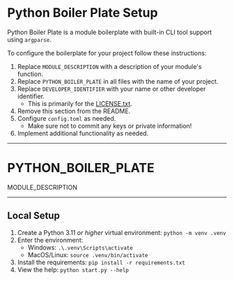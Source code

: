 # Python Boiler Plate Setup

Python Boiler Plate is a module boilerplate with built-in CLI tool support using `argparse`.

To configure the boilerplate for your project follow these instructions:

1. Replace `MODULE_DESCRIPTION` with a description of your module's function.
1. Replace `PYTHON_BOILER_PLATE` in all files with the name of your project.
1. Replace `DEVELOPER_IDENTIFIER` with your name or other developer identifier.
    * This is primarily for the [LICENSE.txt](./LICENSE.txt).
1. Remove this section from the README.
1. Configure `config.toml` as needed.
    * Make sure not to commit any keys or private information!
1. Implement additional functionality as needed.

---

# PYTHON_BOILER_PLATE

MODULE_DESCRIPTION

---

## Local Setup

1. Create a Python 3.11 *or higher* virtual environment: `python -m venv .venv`
1. Enter the environment:
    * Windows: `.\.venv\Scripts\activate`
    * MacOS/Linux: `source .venv/bin/activate`
1. Install the requirements: `pip install -r requirements.txt`
1. View the help: `python start.py --help`
